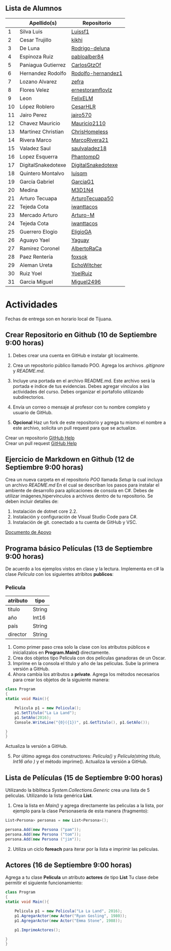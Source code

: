 

## Lista de Alumnos 

| | Apellido(s)           | Repositorio                                |
|-| ----------------------|--------------------------------------------|
|1| Silva Luis            | [Luissf1](https://github.com/Luissf1/POO)  |
|2| Cesar Trujillo        | [kikhi](https://github.com/kikhi/POO)      |
|3| De Luna               | [Rodrigo-deluna](https://github.com/Rodrigo-deluna)|
|4| Espinoza Ruiz         | [pabloalber84](https://github.com/pabloalber84)|
|5| Paniagua  Gutierrez   | [CarlosGtzOf](https://github.com/CarlosGtzOf)|
|6| Hernandez Rodolfo     | [Rodolfo-hernandez1](https://github.com/Rodolfo-hernandez1/CursoOOP)  |
|7| Lozano Alvarez        | [zefra](https://github.com/zefra/p.oo)      |
|8| Flores Velez          | [ernestoramflovlz](https://github.com/ernestoramflovlz/Poo)|
|9| Leon                  | [FelixELM](https://github.com/FelixELM/POO)|
|10| López Roblero         | [CesarHLR](https://github.com/CesarHLR/POO)|
|11| Jairo Perez           | [jairo570](https://github.com/jairo570/POO)|
|12| Chavez  Mauricio      | [Mauricio2110](https://github.com/Mauricio2110/Poo)|
|13| Martinez Christian    | [ChrisHomeless](https://github.com/ChrisHomeless/HomelessPOO)|
|14| Rivera Marco          | [MarcoRivera21](https://github.com/MarcoRivera21/Marco-Rivera/blob/master/README.md)|
|15| Valadez Saul          | [saulvaladez18](https://github.com/saulvaladez18/ShaggyPOO)|
|16| Lopez Esquerra        | [PhantompD](https://github.com/PhantompD/OOP)|
|17| DigitalSnakedotexe    | [DigitalSnakedotexe](https://github.com/DigitalSnakedotexe/POO)|
|18| Quintero Montalvo     | [luisqm](http://github.com/luisqm/POO)|
|19| García Gabriel        | [GarciaG1](https://github.com/GarciaG1/POO1)|
|20| Medina                | [M3D1N4](https://github.com/M3D1N4/Dorya-poo)|
|21| Arturo Tecuapa        | [ArturoTecuapa50](https://github.com/ArturoTecuapa50)|
|22| Tejeda Cota           | [iwanttacos](https://github.com/iwanttacos/POO)|
|23| Mercado Arturo        | [Arturo-M](https://github.com/Arturo-M/OOP)|
|24| Tejeda Cota           | [iwanttacos](https://github.com/iwanttacos/POO)|
|25| Guerrero Elogio       | [EligioGA](https://github.com/EligioGA/POO)|
|26| Aguayo Yael           | [Yaguay](https://github.com/Yaguay/POO)|
|27| Ramirez Coronel       | [AlbertoRaCa](https://github.com/AlbertoRaCa/OOP)|
|28| Paez Rentería         | [foxsok](http://github.com/foxsok)|
|29| Aleman Ureta          | [EchoWitcher](https://github.com/EchoWitcher/POO)|
|30| Ruiz Yoel             | [YoelRuiz](https://github.com/YoelRuiz)|
|31| Garcia Miguel         | [Miguel2496](https://github.com/Miguel2496/OOP-MI)|

# Actividades 

Fechas de entrega son en horario local de Tijuana.

## Crear Repositorio en Github (10 de Septiembre 9:00 horas) 

1. Debes crear una cuenta en GitHub e instalar git localmente.
2. Crea un repositorio público llamado POO. Agrega los archivos *.gitignore* y *README.md*.
3. Incluye una portada en el archivo README.md. Este archivo será la portada e índice de tus evidencias. Debes agregar vínculos a las actividades del curso. Debes organizar el portafolio utilizando subdirectorios.
4. Envía un correo o mensaje al profesor con tu nombre completo y usuario de GitHub.

5. **Opcional** Haz un fork de este repositorio y agrega tu mismo el nombre a este archivo, solicita un pull request para que se actualize.

Crear un repositorio  [GitHub Help](https://help.github.com/en/articles/create-a-repo)   
Crear un pull request [GitHub Help](https://help.github.com/en/articles/creating-a-pull-request-from-a-fork)


## Ejercicio de Markdown en Github (12 de Septiembre 9:00 horas)

Crea un nueva carpeta en el repositorio *POO* llamada *Setup* la cual incluya un archivo *README.md*   En el cual se describan los pasos para instalar el ambiente de desarrollo para aplicaciones de consola en C#. Debes de utilizar imágenes,hipervínculos a archivos dentro de tu repositorio. Se deben incluir detalles de:

1. Instalación de dotnet core 2.2.
2. Instalación y configuración de Visual Studio Code para C#.
3. Instalación de git. conectado a tu cuenta de GitHub y VSC.

[Documento de Apoyo](https://github.com/adam-p/markdown-here/wiki/Markdown-Cheatsheet)

## Programa básico Películas (13 de Septiembre 9:00 horas)

De acuerdo a los ejemplos vistos en clase y la lectura. Implementa en c# la clase *Pelicula*  con los siguientes atribitos **publicos**:


### Pelicula
| atributo             | tipo           |
| ---------------------|----------------|
| titulo               | String         |
| año                  | Int16          |
| país                 | String         |
| director             | String         |


1. Como primer paso crea solo la clase con los atributos públicos e inicializalos en **Program.Main()** directamente.
2. Crea dos objetos tipo Pelicula con dos peliculas ganadoras de un Oscar. 
3. Imprime en la consola el titulo y año de las peliculas. 
Sube la primera versión a GitHub.
4. Ahora cambia los atributos a **private**. Agrega los métodos necesarios para crear los objetos de la siguiente manera:

```csharp
class Program 
{
static void Main(){

    Pelicula p1 = new Pelicula();
    p1.SetTitulo("La La Land");
    p1.SetAño(2016); 
    Console.WriteLine("{0}({1})", p1.GetTitulo(), p1.GetAño());

}
} 
```
Actualiza la versión a GitHub.

5. Por último agrega dos constructores: *Pelicula()* y *Pelicula(string titulo, Int16 año )* y el método imprime().
Actualiza la versión a GitHub.

## Lista de Películas (15 de Septiembre 9:00 horas)

Utilizando la bibliteca *System.Collections.Generic* crea una lista de 5 peliculas. Utilizando la lista genérica **List<Pelicula>**.
1. Crea la lista en *Main()* y agrega directamente las peliculas a la lista, por ejemplo para la clase Personasería de esta manera (fragmento):

```csharp
List<Persona> personas = new List<Persona>();

persona.Add(new Persona ("pam"));
persona.Add(new Persona ("tom"));
persona.Add(new Persona ("jim"));

```
2. Utiliza un ciclo **foreach** para iterar por la lista e imprimir las peliculas.

## Actores (16 de Septiembre 9:00 horas)

Agrega a tu clase **Pelicula** un atributo **actores** de tipo **List<Actor>**
Tu clase debe permitir el siguiente funcionamiento:

```csharp
class Program 
{
static void Main(){

    Pelicula p1 = new Pelicula("La La Land", 2016);
    p1.AgregarActor(new Actor("Ryan Gosling", 1980));
    p1.AgregarActor(new Actor("Emma Stone", 1988));

    p1.ImprimeActores();

}
} 
```
